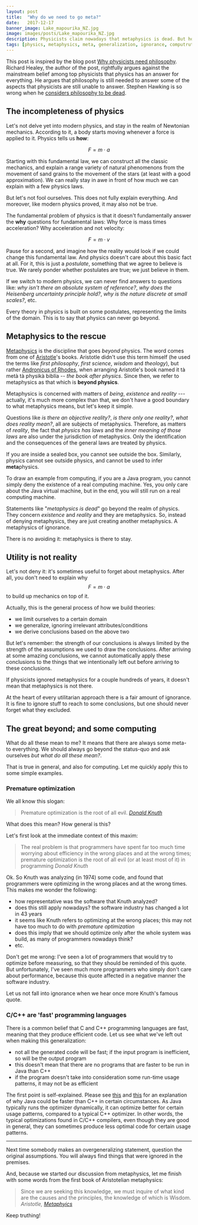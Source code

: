 ```yaml
---
layout: post
title:  "Why do we need to go meta?"
date:   2017-12-17
banner_image: Lake_mapourika_NZ.jpg
image: images/posts/Lake_mapourika_NZ.jpg
description: Physicists claim nowadays that metaphysics is dead. But how can they make claims about what's beyond physics? They can't. There are always hidden assumptions. We can learn something from this.
tags: [physics, metaphysics, meta, generalization, ignorance, computruthing]
---
```


This post is inspired by the blog post [Why physicists need philosophy](https://blog.oup.com/2017/12/physicists-need-philosophy/). Richard Healey, the author of the post, rightfully argues against the mainstream belief among top physicists that physics has an answer for everything. He argues that philosophy is still needed to answer some of the aspects that physicists are still unable to answer. Stephen Hawking is so wrong when he [considers philosophy to be dead](http://www.telegraph.co.uk/technology/google/8520033/Stephen-Hawking-tells-Google-philosophy-is-dead.html).


## The incompleteness of physics

Let's not delve yet into modern physics, and stay in the realm of Newtonian mechanics. According to it, a body starts moving whenever a force is applied to it. Physics tells us **how**:

$$F = m \cdot a$$

Starting with this fundamental law, we can construct all the classic mechanics, and explain a range variety of natural phenomenons from the movement of sand grains to the movement of the stars (at least with a good approximation). We can really stay in awe in front of how much we can explain with a few physics laws.

But let's not fool ourselves. This does not fully explain everything. And moreover, like modern physics proved, it may also not be true.

The fundamental problem of physics is that it doesn't fundamentally answer the **why** questions for fundamental laws: Why force is mass times acceleration? Why acceleration and not velocity:

$$F = m \cdot v$$

Pause for a second, and imagine how the reality would look if we could change this fundamental law. And physics doesn't care about this basic fact at all. For it, this is just a _postulate_, something that we agree to believe is true. We rarely ponder whether postulates are true; we just believe in them.

If we switch to modern physics, we can never find answers to questions like: _why isn't there an absolute system of reference?_, _why does the Heisenberg uncertainty principle hold?_, _why is the nature discrete at small scales?_, etc.

Every theory in physics is built on some postulates, representing the limits of the domain. This is to say that physics can never go beyond.

## Metaphysics to the rescue

[Metaphysics](https://plato.stanford.edu/entries/metaphysics/) is the discipline that goes _beyond_ physics. The word comes from one of [Aristotle](https://en.wikipedia.org/wiki/Aristotle)'s books. Aristotle didn't use this term himself (he used the terms like _first philosophy_, _first science_, _wisdom_ and _theology_), but rather [Andronicus of Rhodes](https://en.wikipedia.org/wiki/Andronicus_of_Rhodes), when arranging Aristotle's book named it tà metà tà physikà biblía -- _the book after physics_. Since then, we refer to metaphysics as that which is **beyond physics**.

Metaphysics is concerned with matters of _being_, _existence_ and _reality_ --- actually, it's much more complex than that, we don't have a good boundary to what metaphysics means, but let's keep it simple.

Questions like _is there an objective reality?_, _is there only one reality?_, _what does reality mean?_, all are subjects of metaphysics. Therefore, as matters of _reality_, the fact that _physics has laws_ and the _inner meaning of those laws_ are also under the jurisdiction of metaphysics. Only the identification and the consequences of the general laws are treated by physics.

If you are inside a sealed box, you cannot see outside the box. Similarly, physics cannot see outside physics, and cannot be used to infer **meta**physics.

To draw an example from computing, if you are a Java program, you cannot simply deny the existence of a real computing machine. Yes, you only care about the Java virtual machine, but in the end, you will still run on a real computing machine.

Statements like "_metaphysics is dead_" go beyond the realm of physics. They concern _existence_ and _reality_ and they are metaphysics. So, instead of denying metaphysics, they are just creating another metaphysics. A metaphysics of ignorance.

There is no avoiding it: metaphysics is there to stay.


## Utility is not reality

Let's not deny it: it's sometimes useful to forget about metaphysics. After all, you don't need to explain why $$F = m \cdot a$$ to build up mechanics on top of it.

Actually, this is the general process of how we build theories:
- we limit ourselves to a certain domain
- we generalize, ignoring irrelevant attributes/conditions
- we derive conclusions based on the above two

But let's remember: the strength of our conclusions is always limited by the strength of the assumptions we used to draw the conclusions. After arriving at some amazing conclusions, we cannot automatically apply these conclusions to the things that we intentionally left out before arriving to these conclusions.

If physicists ignored metaphysics for a couple hundreds of years, it doesn't mean that metaphysics is not there.

At the heart of every utilitarian approach there is a fair amount of ignorance. It is fine to ignore stuff to reach to some conclusions, but one should never forget what they excluded.


## The great beyond; and some computing

What do all these mean to me? It means that there are always some meta- to everything. We should always go beyond the status-quo and ask ourselves _but what do all these mean?_.

That is true in general, and also for computing. Let me quickly apply this to some simple examples.

### Premature optimization

We all know this slogan:
> Premature optimization is the root of all evil. <cite>[Donald Knuth](https://en.wikiquote.org/wiki/Donald_Knuth)</cite>

What does this mean? How general is this?

Let's first look at the immediate context of this maxim:
> The real problem is that programmers have spent far too much time worrying about efficiency in the wrong places and at the wrong times; premature optimization is the root of all evil (or at least most of it) in programming <cite>Donald Knuth</cite>

Ok. So Knuth was analyzing (in 1974) some code, and found that programmers were optimizing in the wrong places and at the wrong times. This makes me wonder the following:
- how representative was the software that Knuth analyzed?
- does this still apply nowadays? the software industry has changed a lot in 43 years
- it seems like Knuth refers to optimizing at the wrong places; this may not have too much to do with _premature optimization_
- does this imply that we should optimize only after the whole system was build, as many of programmers nowadays think?
- etc.

Don't get me wrong: I've seen a lot of programmers that would try to optimize before measuring, so that they should be reminded of this quote. But unfortunately, I've seen much more programmers who simply don't care about performance, because this quote affected in a negative manner the software industry.

Let us not fall into ignorance when we hear once more Knuth's famous quote.

### C/C++ are 'fast' programming languages

There is a common belief that C and C++ programming languages are fast, meaning that they produce efficient code. Let us see what we've left out when making this generalization:
- not all the generated code will be fast; if the input program is inefficient, so will be the output program
- this doesn't mean that there are no programs that are faster to be run in Java than C++
- if the program doesn't take into consideration some run-time usage patterns, it may not be as efficient

The first point is self-explained. Please see [this](http://scribblethink.org/Computer/javaCbenchmark.html) and [this](https://www.forbes.com/sites/quora/2015/05/26/when-is-java-faster-than-c/#4e18453a3100) for an explanation of why Java could be faster than C++ in certain circumstances. As Java typically runs the optimizer dynamically, it can optimize better for certain usage patterns, compared to a typical C++ optimizer. In other words, the typical optimizations found in C/C++ compilers, even though they are good in general, they can sometimes produce less optimal code for certain usage patterns.

---

Next time somebody makes an overgeneralizing statement, question the original assumptions. You will always find things that were ignored in the premises.

And, because we started our discussion from metaphysics, let me finish with some words from the first book of Aristotelian metaphysics:

> Since we are seeking this knowledge, we must inquire of what kind are the causes and the principles, the knowledge of which is Wisdom. <cite>Aristotle, [Metaphyics](http://classics.mit.edu/Aristotle/metaphysics.1.i.html)</cite>

Keep truthing!
